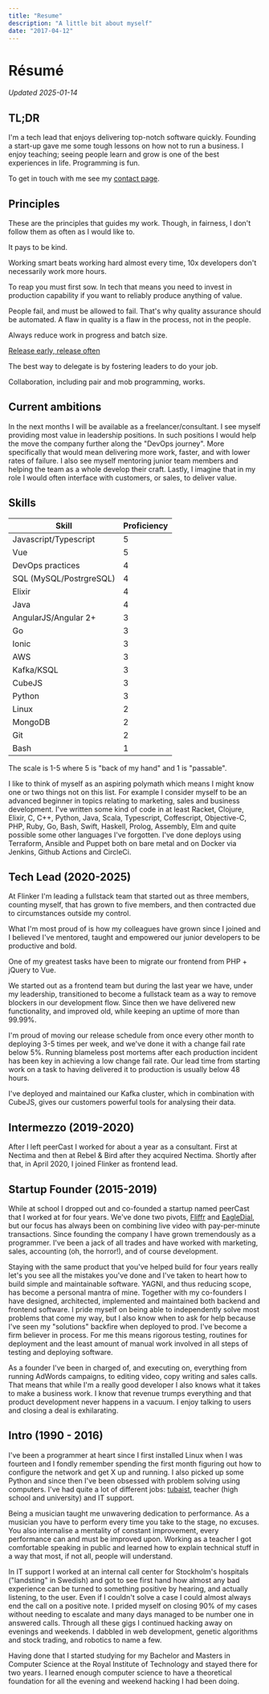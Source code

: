 ```yaml
---
title: "Resume"
description: "A little bit about myself"
date: "2017-04-12"
---
```


# Résumé

_Updated 2025-01-14_

## TL;DR

I'm a tech lead that enjoys delivering top-notch software quickly. Founding a start-up gave me some tough lessons on how not to run a business. I enjoy teaching; seeing people learn and grow is one of the best experiences in life. Programming is fun.

To get in touch with me see my [contact page](/contact).

## Principles

These are the principles that guides my work. Though, in fairness, I don't follow them as often as I would like to.

It pays to be kind.

Working smart beats working hard almost every time, 10x developers don't necessarily work more hours.

To reap you must first sow. In tech that means you need to invest in production capability if you want to reliably produce anything of value.

People fail, and must be allowed to fail. That's why quality assurance should be automated. A flaw in quality is a flaw in the process, not in the people.

Always reduce work in progress and batch size.

[Release early, release often](/post/releaseearly/)

The best way to delegate is by fostering leaders to do your job.

Collaboration, including pair and mob programming, works.

## Current ambitions

In the next months I will be available as a freelancer/consultant. I see myself providing most value in leadership positions. In such positions I would help the move the company further along the "DevOps journey". More specifically that would mean delivering more work, faster, and with lower rates of failure. I also see myself mentoring junior team members and helping the team as a whole develop their craft. Lastly, I imagine that in my role I would often interface with customers, or sales, to deliver value.

## Skills

| Skill                   | Proficiency |
| ----------------------- | ----------- |
| Javascript/Typescript   | 5           |
| Vue                     | 5           |
| DevOps practices        | 4           |
| SQL (MySQL/PostrgreSQL) | 4           |
| Elixir                  | 4           |
| Java                    | 4           |
| AngularJS/Angular 2+    | 3           |
| Go                      | 3           |
| Ionic                   | 3           |
| AWS                     | 3           |
| Kafka/KSQL              | 3           |
| CubeJS                  | 3           |
| Python                  | 3           |
| Linux                   | 2           |
| MongoDB                 | 2           |
| Git                     | 2           |
| Bash                    | 1           |

The scale is 1-5 where 5 is "back of my hand" and 1 is "passable".

I like to think of myself as an aspiring polymath which means I might know one or two things not on this list. For example I consider myself to be an advanced beginner in topics relating to marketing, sales and business development. I've written some kind of code in at least Racket, Clojure, Elixir, C, C++, Python, Java, Scala, Typescript, Coffescript, Objective-C, PHP, Ruby, Go, Bash, Swift, Haskell, Prolog, Assembly, Elm and quite possible some other languages I've forgotten. I've done deploys using Terraform, Ansible and Puppet both on bare metal and on Docker via Jenkins, Github Actions and CircleCi.

## Tech Lead (2020-2025)

At Flinker I'm leading a fullstack team that started out as three members, counting myself, that has grown to five members, and then contracted due to circumstances outside my control.

What I'm most proud of is how my colleagues have grown since I joined and I believed I've mentored, taught and empowered our junior developers to be productive and bold.

One of my greatest tasks have been to migrate our frontend from PHP + jQuery to Vue.

We started out as a frontend team but during the last year we have, under my leadership, transitioned to become a fullstack team as a way to remove blockers in our development flow. Since then we have delivered new functionality, and improved old, while keeping an uptime of more than 99.99%.

I'm proud of moving our release schedule from once every other month to deploying 3-5 times per week, and we've done it with a change fail rate below 5%. Running blameless post mortems after each production incident has been key in achieving a low change fail rate. Our lead time from starting work on a task to having delivered it to production is usually below 48 hours.

I've deployed and maintained our Kafka cluster, which in combination with CubeJS, gives our customers powerful tools for analysing their data.

## Intermezzo (2019-2020)

After I left peerCast I worked for about a year as a consultant. First at Nectima and then at Rebel & Bird after they acquired Nectima. Shortly after that, in April 2020, I joined Flinker as frontend lead.

## Startup Founder (2015-2019)

While at school I dropped out and co-founded a startup named peerCast that I worked at for four years. We've done two pivots, [Fliffr](https://www.fliffr.com) and [EagleDial](https://www.eagledial.com), but our focus has always been on combining live video with pay-per-minute transactions. Since founding the company I have grown tremendously as a programmer. I've been a jack of all trades and have worked with marketing, sales, accounting (oh, the horror!), and of course development.

Staying with the same product that you've helped build for four years really let's you see all the mistakes you've done and I've taken to heart how to build simple and maintainable software. YAGNI, and thus reducing scope, has become a personal mantra of mine. Together with my co-founders I have designed, architected, implemented and maintained both backend and frontend software. I pride myself on being able to independently solve most problems that come my way, but I also know when to ask for help because I've seen my "solutions" backfire when deployed to prod. I've become a firm believer in process. For me this means rigorous testing, routines for deployment and the least amount of manual work involved in all steps of testing and deploying software.

As a founder I've been in charged of, and executing on, everything from running AdWords campaigns, to editing video, copy writing and sales calls. That means that while I'm a really good developer I also knows what it takes to make a business work. I know that revenue trumps everything and that product development never happens in a vacuum. I enjoy talking to users and closing a deal is exhilarating.

## Intro (1990 - 2016)

I've been a programmer at heart since I first installed Linux when I was fourteen and I fondly remember spending the first month figuring out how to configure the network and get X up and running. I also picked up some Python and since then I've been obsessed with problem solving using computers. I've had quite a lot of different jobs: [tubaist](https://www.youtube.com/watch?v=OaoDoBiPXT0), teacher (high school and university) and IT support.

Being a musician taught me unwavering dedication to performance. As a musician you have to perform every time you take to the stage, no excuses. You also internalise a mentality of constant improvement, every performance can and must be improved upon. Working as a teacher I got comfortable speaking in public and learned how to explain technical stuff in a way that most, if not all, people will understand.

In IT support I worked at an internal call center for Stockholm's hospitals ("landsting" in Swedish) and got to see first hand how almost any bad experience can be turned to something positive by hearing, and actually listening, to the user. Even if I couldn't solve a case I could almost always end the call on a positive note. I prided myself on closing 90% of my cases without needing to escalate and many days managed to be number one in answered calls. Through all these gigs I continued hacking away on evenings and weekends. I dabbled in web development, genetic algorithms and stock trading, and robotics to name a few.

Having done that I started studying for my Bachelor and Masters in Computer Science at the Royal Institute of Technology and stayed there for two years. I learned enough computer science to have a theoretical foundation for all the evening and weekend hacking I had been doing.
